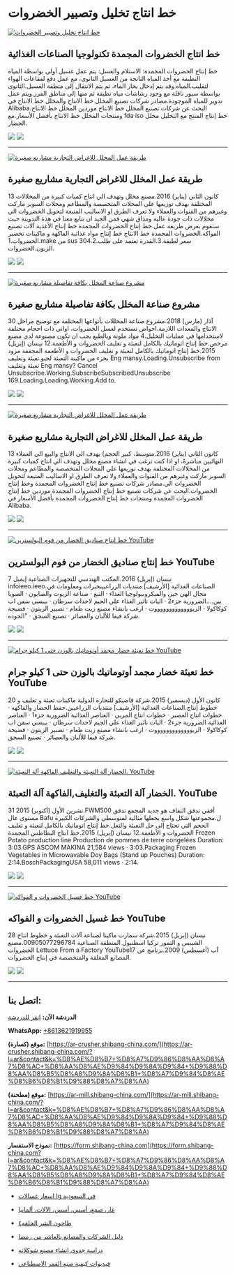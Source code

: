 # خط انتاج تخليل وتصبير الخضروات

<a href="https://swt.shibang-china.com/?l=ar&img&k=%D8%AE%D8%B7+%D8%A7%D9%86%D8%AA%D8%A7%D8%AC+%D8%AA%D8%AE%D9%84%D9%8A%D9%84+%D9%88%D8%AA%D8%B5%D8%A8%D9%8A%D8%B1+%D8%A7%D9%84%D8%AE%D8%B6%D8%B1%D9%88%D8%A7%D8%AA" target="_blank">![خط انتاج تخليل وتصبير الخضروات](http://static.shibang-china.com/all-800x300/572.jpg)</a>

## خط انتاج الخضروات المجمدة تكنولوجيا الصناعات الغذائية
خط إنتاج الخضروات المجمدة: الاستلام والغسل: يتم عمل غسيل أولى بواسطة المياه النظيفة مع أخذ المياه الناتجة من الغسيل الثانوى، مع عمل دفع لفقاعات الهواء لتقليب.المياه.وقد يتم إدخال بخار الماء، ثم يتم الانتقال إلى منطقة الغسيل.الثانوى بواسطة سيور ناقلة مع وجود رشاشات مياه نظيفة ثم منها إلى مناطق الفرز.ويتم عمل تدوير للمياه الموجودة.مصادر شركات تصنيع المخلل خط الانتاج والمخلل خط الانتاج في Alibaba.البحث عن شركات تصنيع المخلل خط الانتاج موردين المخلل خط الانتاج ومنتجات المخلل خط الانتاج بأفضل الأسعار.مع fda iso خط إنتاج المنتج مع التخليل مخلل الخضار.


<a href="https://whatsapp.shibangsoft.com/WhatsApp.php" target="_blank" title="WhatsApp">![](http://static.shibang-china.com/icon/whatsapp.png)</a> <a href="https://swt.shibang-china.com/?l=ar&icon&k=%D8%AE%D8%B7+%D8%A7%D9%86%D8%AA%D8%A7%D8%AC+%D8%AA%D8%AE%D9%84%D9%8A%D9%84+%D9%88%D8%AA%D8%B5%D8%A8%D9%8A%D8%B1+%D8%A7%D9%84%D8%AE%D8%B6%D8%B1%D9%88%D8%A7%D8%AA" target="_blank">![](http://static.shibang-china.com/icon/chat-ar.png)</a>

---

<a href="https://swt.shibang-china.com/?l=ar&img&k=%D8%AE%D8%B7+%D8%A7%D9%86%D8%AA%D8%A7%D8%AC+%D8%AA%D8%AE%D9%84%D9%8A%D9%84+%D9%88%D8%AA%D8%B5%D8%A8%D9%8A%D8%B1+%D8%A7%D9%84%D8%AE%D8%B6%D8%B1%D9%88%D8%A7%D8%AA" target="_blank">![طريقة عمل المخلل للاغراض التجارية مشاريع صغيرة](http://static.shibang-china.com/all-800x300/1421.jpg)</a>

## طريقة عمل المخلل للاغراض التجارية مشاريع صغيرة
13 كانون الثاني (يناير) 2016.مصنع مخلل وتهدف الي انتاج كميات كبيرة من المخلالات المختلفة بهدف توزيعها علي المحلات المتخصصة والمطاعم ومحلات السوبر ماركت وغيرهم من القنوات والعملاء ولا تعرف الطرق او الاساليب المتبعة لتحويل الخضروات الي مخلالات ذات جودة عالية ومذاق شهي فمن الجيد ان تتابع معنا في هذة التدوينة حيث سنقوم بعرض طريقة عمل.خط إنتاج الخضروات المجمدة خط إنتاج الأغذية آلات تصنيع الفواكه.الخضروات المجمدة خط الانتاج خط إنتاج مواد غذائية الفاكهة و ماكينات تخضير الخضروات.1.make من sus 304.2.سعر لطيفة.3.القدرة تعتمد على طلب الزبون.الخضروات.


<a href="https://whatsapp.shibangsoft.com/WhatsApp.php" target="_blank" title="WhatsApp">![](http://static.shibang-china.com/icon/whatsapp.png)</a> <a href="https://swt.shibang-china.com/?l=ar&icon&k=%D8%AE%D8%B7+%D8%A7%D9%86%D8%AA%D8%A7%D8%AC+%D8%AA%D8%AE%D9%84%D9%8A%D9%84+%D9%88%D8%AA%D8%B5%D8%A8%D9%8A%D8%B1+%D8%A7%D9%84%D8%AE%D8%B6%D8%B1%D9%88%D8%A7%D8%AA" target="_blank">![](http://static.shibang-china.com/icon/chat-ar.png)</a>

---

<a href="https://swt.shibang-china.com/?l=ar&img&k=%D8%AE%D8%B7+%D8%A7%D9%86%D8%AA%D8%A7%D8%AC+%D8%AA%D8%AE%D9%84%D9%8A%D9%84+%D9%88%D8%AA%D8%B5%D8%A8%D9%8A%D8%B1+%D8%A7%D9%84%D8%AE%D8%B6%D8%B1%D9%88%D8%A7%D8%AA" target="_blank">![مشروع صناعة المخلل بكافة تفاصيلة مشاريع صغيرة](http://static.shibang-china.com/all-800x300/1525.jpg)</a>

## مشروع صناعة المخلل بكافة تفاصيلة مشاريع صغيرة
30 آذار (مارس) 2018.مشروع صناعة المخللات بأنواعها المختلفة مع توضيح مراحل الانتاج والمعدات اللازمة.احواض تستخدم لغسل الخضروات، اواني ذات احجام مختلفة لاستخدامها في عمليات التخليل.4 مواد ملونة وبالطبع يجب ان تكون مصنوعة لدي مصنع مرخص.خط إنتاج اتوماتيك بالكامل لتعبئة و تغليف الخضروات و الأطعمة.12 نيسان (إبريل) 2015.خط إنتاج اتوماتيك بالكامل لتعبئة و تغليف الخضروات و الأطعمة المجففة مزود بجزء من ماكينة التعبئة لحبو.تعبئة وتغليف Eng mansy.Loading.Unsubscribe from تعبئة وتغليف Eng mansy? Cancel Unsubscribe.Working.SubscribeSubscribedUnsubscribe 169.Loading.Loading.Working.Add to.


<a href="https://whatsapp.shibangsoft.com/WhatsApp.php" target="_blank" title="WhatsApp">![](http://static.shibang-china.com/icon/whatsapp.png)</a> <a href="https://swt.shibang-china.com/?l=ar&icon&k=%D8%AE%D8%B7+%D8%A7%D9%86%D8%AA%D8%A7%D8%AC+%D8%AA%D8%AE%D9%84%D9%8A%D9%84+%D9%88%D8%AA%D8%B5%D8%A8%D9%8A%D8%B1+%D8%A7%D9%84%D8%AE%D8%B6%D8%B1%D9%88%D8%A7%D8%AA" target="_blank">![](http://static.shibang-china.com/icon/chat-ar.png)</a>

---

<a href="https://swt.shibang-china.com/?l=ar&img&k=%D8%AE%D8%B7+%D8%A7%D9%86%D8%AA%D8%A7%D8%AC+%D8%AA%D8%AE%D9%84%D9%8A%D9%84+%D9%88%D8%AA%D8%B5%D8%A8%D9%8A%D8%B1+%D8%A7%D9%84%D8%AE%D8%B6%D8%B1%D9%88%D8%A7%D8%AA" target="_blank">![طريقة عمل المخلل للاغراض التجارية مشاريع صغيرة](http://static.shibang-china.com/all-800x300/858.jpg)</a>

## طريقة عمل المخلل للاغراض التجارية مشاريع صغيرة
13 كانون الثاني (يناير) 2016.متوسط، كبير الحجم) يهدف الي الانتاج والبيع الي العملاء النهائيين مباشرةً، او اذا كنت ترغب في انشاء مصنع مخلل وتهدف الي انتاج كميات كبيرة من المخلالات المختلفة بهدف توزيعها علي المحلات المتخصصة والمطاعم ومحلات السوبر ماركت وغيرهم من القنوات والعملاء ولا تعرف الطرق او الاساليب المتبعة لتحويل الخضروات الي.مصادر شركات تصنيع خط إنتاج الخضروات المجمدة وخط إنتاج الخضروات.البحث عن شركات تصنيع خط إنتاج الخضروات المجمدة موردين خط إنتاج الخضروات المجمدة ومنتجات خط إنتاج الخضروات المجمدة بأفضل الأسعار في Alibaba.


<a href="https://whatsapp.shibangsoft.com/WhatsApp.php" target="_blank" title="WhatsApp">![](http://static.shibang-china.com/icon/whatsapp.png)</a> <a href="https://swt.shibang-china.com/?l=ar&icon&k=%D8%AE%D8%B7+%D8%A7%D9%86%D8%AA%D8%A7%D8%AC+%D8%AA%D8%AE%D9%84%D9%8A%D9%84+%D9%88%D8%AA%D8%B5%D8%A8%D9%8A%D8%B1+%D8%A7%D9%84%D8%AE%D8%B6%D8%B1%D9%88%D8%A7%D8%AA" target="_blank">![](http://static.shibang-china.com/icon/chat-ar.png)</a>

---

<a href="https://swt.shibang-china.com/?l=ar&img&k=%D8%AE%D8%B7+%D8%A7%D9%86%D8%AA%D8%A7%D8%AC+%D8%AA%D8%AE%D9%84%D9%8A%D9%84+%D9%88%D8%AA%D8%B5%D8%A8%D9%8A%D8%B1+%D8%A7%D9%84%D8%AE%D8%B6%D8%B1%D9%88%D8%A7%D8%AA" target="_blank">![خط إنتاج صناديق الخضار من فوم البولسترين YouTube](http://static.shibang-china.com/all-800x300/251.jpg)</a>

## خط إنتاج صناديق الخضار من فوم البولسترين YouTube
7 نيسان (إبريل) 2016.المكتب الهندسي للتجهيزات الصناعية إيميل infoieeo.ieeo.الصناعات الغذائية [الأرشيف] منتديات الزراعيينخبرات ومعلومات في مجال الهي جين والميكروبيولوجيا الغذاء &middot; التبغ &middot; صناعة الزيوت والصابون &middot; الصويا بين….الضرورية جزء2 &middot; اليات تاثير الغذاء علي الجيم لاحداث سرطان &middot; بيبسي سفن اب كوكاكولا &middot; الزيوووووووووووووت &middot; ارغب بانشاء مصنع زيت طعام &middot; تصبير الزيتون &middot; فضيحة شركة فيفا للألبان والعصائر &middot; تصنيع السجق &middot; &quot;الجوده.


<a href="https://whatsapp.shibangsoft.com/WhatsApp.php" target="_blank" title="WhatsApp">![](http://static.shibang-china.com/icon/whatsapp.png)</a> <a href="https://swt.shibang-china.com/?l=ar&icon&k=%D8%AE%D8%B7+%D8%A7%D9%86%D8%AA%D8%A7%D8%AC+%D8%AA%D8%AE%D9%84%D9%8A%D9%84+%D9%88%D8%AA%D8%B5%D8%A8%D9%8A%D8%B1+%D8%A7%D9%84%D8%AE%D8%B6%D8%B1%D9%88%D8%A7%D8%AA" target="_blank">![](http://static.shibang-china.com/icon/chat-ar.png)</a>

---

<a href="https://swt.shibang-china.com/?l=ar&img&k=%D8%AE%D8%B7+%D8%A7%D9%86%D8%AA%D8%A7%D8%AC+%D8%AA%D8%AE%D9%84%D9%8A%D9%84+%D9%88%D8%AA%D8%B5%D8%A8%D9%8A%D8%B1+%D8%A7%D9%84%D8%AE%D8%B6%D8%B1%D9%88%D8%A7%D8%AA" target="_blank">![خط تعبئة خضار مجمد أوتوماتيك بالوزن حتى 1 كيلو جرام YouTube](http://static.shibang-china.com/all-800x300/1034.jpg)</a>

## خط تعبئة خضار مجمد أوتوماتيك بالوزن حتى 1 كيلو جرام YouTube
20 كانون الأول (ديسمبر) 2015.شركة قاضيكو للتجارة الدولية ماكينات تعبئة و تغليف و خطوط إنتاج.الصناعات الغذائية [الأرشيف] منتديات الزراعيين.حفظ الخضار والفاكهه &middot; خطوات انتاج العصير &middot; خطوات انتاج المربي &middot; العناصر الغذائية الضرورية جزء1 &middot; العناصر الغذائية الضرورية جزء2 &middot; اليات تاثير الغذاء علي الجيم لاحداث سرطان &middot; بيبسي سفن اب كوكاكولا &middot; الزيوووووووووووووت &middot; ارغب بانشاء مصنع زيت طعام &middot; تصبير الزيتون &middot; فضيحة شركة فيفا للألبان والعصائر &middot; تصنيع السجق.


<a href="https://whatsapp.shibangsoft.com/WhatsApp.php" target="_blank" title="WhatsApp">![](http://static.shibang-china.com/icon/whatsapp.png)</a> <a href="https://swt.shibang-china.com/?l=ar&icon&k=%D8%AE%D8%B7+%D8%A7%D9%86%D8%AA%D8%A7%D8%AC+%D8%AA%D8%AE%D9%84%D9%8A%D9%84+%D9%88%D8%AA%D8%B5%D8%A8%D9%8A%D8%B1+%D8%A7%D9%84%D8%AE%D8%B6%D8%B1%D9%88%D8%A7%D8%AA" target="_blank">![](http://static.shibang-china.com/icon/chat-ar.png)</a>

---

<a href="https://swt.shibang-china.com/?l=ar&img&k=%D8%AE%D8%B7+%D8%A7%D9%86%D8%AA%D8%A7%D8%AC+%D8%AA%D8%AE%D9%84%D9%8A%D9%84+%D9%88%D8%AA%D8%B5%D8%A8%D9%8A%D8%B1+%D8%A7%D9%84%D8%AE%D8%B6%D8%B1%D9%88%D8%A7%D8%AA" target="_blank">![الخضار آلة التعبئة والتغليف,الفاكهة آلة التعبئة. YouTube](http://static.shibang-china.com/all-800x300/574.jpg)</a>

## الخضار آلة التعبئة والتغليف,الفاكهة آلة التعبئة. YouTube
31 تشرين الأول (أكتوبر) 2015.FWM500 أفقي تدفق التفاف هو جديد المجمع تدفق مستوى عال Bafu ل.مجموعتها شكل واسع يجعلها مثالية لمتوسطي والشركات الكبيرة الحجم التي تحتاج إلى حل التعبئة والتغل.خط إنتاج اتوماتيك بالكامل لتعبئة و تغليف الخضروات و الأطعمة.12 نيسان (إبريل) 2015.خط انتاج البطاطس المجمدة Frozen Potato production line Production de pommes de terre congelées Duration: 3:03.GPS ASCOM MAKINA 21,584 views &middot; 3:03.Packaging Frozen Vegetables in Microwavable Doy Bags (Stand up Pouches) Duration: 2:14.BoschPackagingUSA 58,011 views &middot; 2:14.


<a href="https://whatsapp.shibangsoft.com/WhatsApp.php" target="_blank" title="WhatsApp">![](http://static.shibang-china.com/icon/whatsapp.png)</a> <a href="https://swt.shibang-china.com/?l=ar&icon&k=%D8%AE%D8%B7+%D8%A7%D9%86%D8%AA%D8%A7%D8%AC+%D8%AA%D8%AE%D9%84%D9%8A%D9%84+%D9%88%D8%AA%D8%B5%D8%A8%D9%8A%D8%B1+%D8%A7%D9%84%D8%AE%D8%B6%D8%B1%D9%88%D8%A7%D8%AA" target="_blank">![](http://static.shibang-china.com/icon/chat-ar.png)</a>

---

<a href="https://swt.shibang-china.com/?l=ar&img&k=%D8%AE%D8%B7+%D8%A7%D9%86%D8%AA%D8%A7%D8%AC+%D8%AA%D8%AE%D9%84%D9%8A%D9%84+%D9%88%D8%AA%D8%B5%D8%A8%D9%8A%D8%B1+%D8%A7%D9%84%D8%AE%D8%B6%D8%B1%D9%88%D8%A7%D8%AA" target="_blank">![خط غسيل الخضروات و الفواكه YouTube](http://static.shibang-china.com/all-800x300/1415.jpg)</a>

## خط غسيل الخضروات و الفواكه YouTube
28 نيسان (إبريل) 2015.شركة سمارت ماكينا لصناعة آلات التعبئة و خطوط انتاج الشيبس و التمور تركيا اسطنبول المنطقة الصناعية 00905077296784.مصنع الخضروات Lettuce From a Factory YouTube17 آب (أغسطس) 2009.برنامج عن المصانع المغلقة والمتخصصة في إنتاج الخضروات.


<a href="https://whatsapp.shibangsoft.com/WhatsApp.php" target="_blank" title="WhatsApp">![](http://static.shibang-china.com/icon/whatsapp.png)</a> <a href="https://swt.shibang-china.com/?l=ar&icon&k=%D8%AE%D8%B7+%D8%A7%D9%86%D8%AA%D8%A7%D8%AC+%D8%AA%D8%AE%D9%84%D9%8A%D9%84+%D9%88%D8%AA%D8%B5%D8%A8%D9%8A%D8%B1+%D8%A7%D9%84%D8%AE%D8%B6%D8%B1%D9%88%D8%A7%D8%AA" target="_blank">![](http://static.shibang-china.com/icon/chat-ar.png)</a>

---
## اتصل بنا:

**الدردشة الآن:** [انقر للدردشة](https://swt.shibang-china.com?l=ar&contact&k=%D8%AE%D8%B7+%D8%A7%D9%86%D8%AA%D8%A7%D8%AC+%D8%AA%D8%AE%D9%84%D9%8A%D9%84+%D9%88%D8%AA%D8%B5%D8%A8%D9%8A%D8%B1+%D8%A7%D9%84%D8%AE%D8%B6%D8%B1%D9%88%D8%A7%D8%AA)

**WhatsApp:**  [+8613621919955](https://whatsapp.shibangsoft.com/WhatsApp.php)

**موقع (كسارة):** [https://ar-crusher.shibang-china.com/](https://ar-crusher.shibang-china.com/?l=ar&contact&k=%D8%AE%D8%B7+%D8%A7%D9%86%D8%AA%D8%A7%D8%AC+%D8%AA%D8%AE%D9%84%D9%8A%D9%84+%D9%88%D8%AA%D8%B5%D8%A8%D9%8A%D8%B1+%D8%A7%D9%84%D8%AE%D8%B6%D8%B1%D9%88%D8%A7%D8%AA)

**موقع (مطحنة):** [https://ar-mill.shibang-china.com/](https://ar-mill.shibang-china.com/?l=ar&contact&k=%D8%AE%D8%B7+%D8%A7%D9%86%D8%AA%D8%A7%D8%AC+%D8%AA%D8%AE%D9%84%D9%8A%D9%84+%D9%88%D8%AA%D8%B5%D8%A8%D9%8A%D8%B1+%D8%A7%D9%84%D8%AE%D8%B6%D8%B1%D9%88%D8%A7%D8%AA)

**نموذج الاستفسار:** [https://form.shibang-china.com](https://form.shibang-china.com?l=ar&contact&k=%D8%AE%D8%B7+%D8%A7%D9%86%D8%AA%D8%A7%D8%AC+%D8%AA%D8%AE%D9%84%D9%8A%D9%84+%D9%88%D8%AA%D8%B5%D8%A8%D9%8A%D8%B1+%D8%A7%D9%84%D8%AE%D8%B6%D8%B1%D9%88%D8%A7%D8%AA)

* [اسعار غسالات lg في السعودية](../20/%D8%A7%D8%B3%D8%B9%D8%A7%D8%B1%20%D8%BA%D8%B3%D8%A7%D9%84%D8%A7%D8%AA%20lg%20%D9%81%D9%8A%20%D8%A7%D9%84%D8%B3%D8%B9%D9%88%D8%AF%D9%8A%D8%A9.md)

* [غار، صمغ، أسس، أسس، الآلات، ألمانيا](../16/%D8%BA%D8%A7%D8%B1%D8%8C%20%D8%B5%D9%85%D8%BA%D8%8C%20%D8%A3%D8%B3%D8%B3%D8%8C%20%D8%A3%D8%B3%D8%B3%D8%8C%20%D8%A7%D9%84%D8%A2%D9%84%D8%A7%D8%AA%D8%8C%20%D8%A3%D9%84%D9%85%D8%A7%D9%86%D9%8A%D8%A7.md)

* [طاحون الشر الحلقه٤](../18/%D8%B7%D8%A7%D8%AD%D9%88%D9%86%20%D8%A7%D9%84%D8%B4%D8%B1%20%D8%A7%D9%84%D8%AD%D9%84%D9%82%D9%87%D9%A4.md)

* [دليل الشركات والمصانع بالعاشر من رمضا](../17/%D8%AF%D9%84%D9%8A%D9%84%20%D8%A7%D9%84%D8%B4%D8%B1%D9%83%D8%A7%D8%AA%20%D9%88%D8%A7%D9%84%D9%85%D8%B5%D8%A7%D9%86%D8%B9%20%D8%A8%D8%A7%D9%84%D8%B9%D8%A7%D8%B4%D8%B1%20%D9%85%D9%86%20%D8%B1%D9%85%D8%B6%D8%A7.md)

* [دراسة جدوى انشاء مصنع شوكلاته](../18/%D8%AF%D8%B1%D8%A7%D8%B3%D8%A9%20%D8%AC%D8%AF%D9%88%D9%89%20%D8%A7%D9%86%D8%B4%D8%A7%D8%A1%20%D9%85%D8%B5%D9%86%D8%B9%20%D8%B4%D9%88%D9%83%D9%84%D8%A7%D8%AA%D9%87.md)

* [فيديوات كيفية صنع القمر الاصطناعي](../19/%D9%81%D9%8A%D8%AF%D9%8A%D9%88%D8%A7%D8%AA%20%D9%83%D9%8A%D9%81%D9%8A%D8%A9%20%D8%B5%D9%86%D8%B9%20%D8%A7%D9%84%D9%82%D9%85%D8%B1%20%D8%A7%D9%84%D8%A7%D8%B5%D8%B7%D9%86%D8%A7%D8%B9%D9%8A.md)